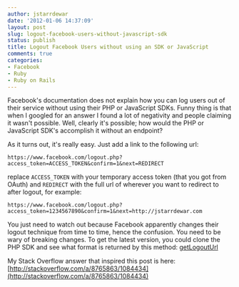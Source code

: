 ```yaml
---
author: jstarrdewar
date: '2012-01-06 14:37:09'
layout: post
slug: logout-facebook-users-without-javascript-sdk
status: publish
title: Logout Facebook Users without using an SDK or JavaScript
comments: true
categories:
- Facebook
- Ruby
- Ruby on Rails
---
```


Facebook's documentation does not explain how you can log users out of their
service without using their PHP or JavaScript SDKs. Funny thing is that when I
googled for an answer I found a lot of negativity and people claiming it
wasn't possible. Well, clearly it's possible; how would the PHP or JavaScript
SDK's accomplish it without an endpoint?

As it turns out, it's really easy. Just add a link to the following url:

`https://www.facebook.com/logout.php?access_token=ACCESS_TOKEN&confirm=1&next=REDIRECT`

replace `ACCESS_TOKEN` with your temporary access token (that you got from
OAuth) and `REDIRECT` with the full url of wherever you want to redirect to
after logout, for example:

`https://www.facebook.com/logout.php?access_token=1234567890&confirm=1&next=http://jstarrdewar.com`

You just need to watch out because Facebook apparently changes their logout
technique from time to time, hence the confusion. You need to be wary of
breaking changes. To get the latest version, you could clone the PHP SDK and
see what format is returned by this method:
[getLogoutUrl](http://developers.facebook.com/docs/reference/php/facebook-getLogoutUrl/)

My Stack Overflow answer that inspired this post is here: [http://stackoverflow.com/a/8765863/1084434](http://stackoverflow.com/a/8765863/1084434)
